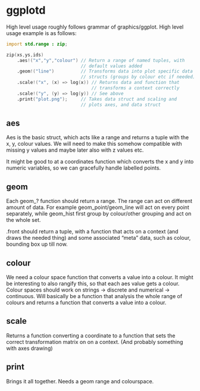 # ggplotd

High level usage roughly follows grammar of graphics/ggplot. High level
usage example is as follows:

```D
import std.range : zip;

zip(xs,ys,ids)
    .aes!("x","y","colour") // Return a range of named tuples, with
                            // default values added
    .geom!("line")          // Transforms data into plot specific data
                            // structs (groups by colour etc if needed)
    .scale!("x", (x) => log(x)) // Returns data and function that
                                // transforms a context correctly
    .scale!("y", (y) => log(y)) // See above
    .print("plot.png");     // Takes data struct and scaling and
                            // plots axes, and data struct
```

## aes

Aes is the basic struct, which acts like a range and returns a tuple with
the x, y, colour values. We will need to make this somehow compatible with
missing y values and maybe later also with z values etc.

It might be good to at a coordinates function which converts the x and
y into numeric variables, so we can gracefully handle labelled points.

## geom

Each geom_? function should return a range. The range can act on different
amount of data. For example geom_point/geom_line will act on every point
separately, while geom_hist first group by colour/other grouping and act
on the whole set.

.front should return a tuple, with a function that acts on a context (and
draws the needed thing) and some associated “meta” data, such as colour,
bounding box up till now.

## colour

We need a colour space function that converts a value into a colour. It
might be interesting to also rangify this, so that each aes value gets
a colour. Colour spaces should work on strings -> discrete and numerical
-> continuous. Will basically be a function that analysis the whole range
of colours and returns a function that converts a value into a colour.

## scale 

Returns a function converting a coordinate to a function that sets the
correct transformation matrix on on a context. (And probably something
with axes drawing)

## print

Brings it all together. Needs a geom range and colourspace.


